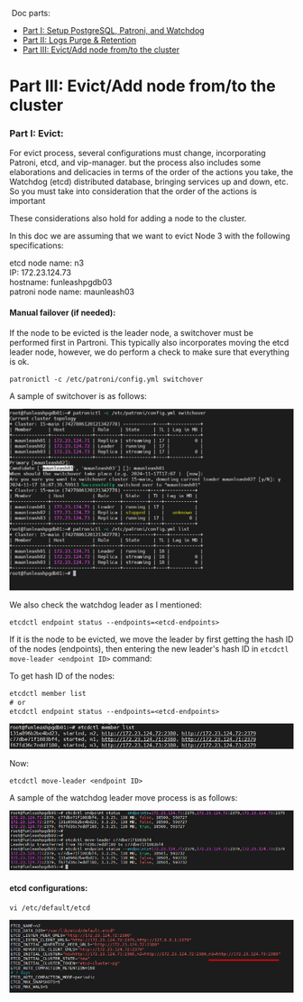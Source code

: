 &nbsp;Doc parts:

* [Part I: Setup PostgreSQL, Patroni, and Watchdog ](./Part%20I%20Setup%20PostgreSQL%2C%20Patroni%2C%20and%20Watchdog.md)
* [Part II: Logs Purge &amp; Retention ](./Part%20II%20Logs%20Purge%20%26%20Retention.md)
* [Part III: Evict/Add node from/to the cluster ](./Part%20III%20cluster%20Evict%2DAdd%20node.md)

# Part III: Evict/Add node from/to the cluster

### Part I: Evict:

For evict process, several configurations must change, incorporating Patroni, etcd, and vip-manager.
 but the process also includes some elaborations and delicacies in terms of the order of the actions
 you take, the Watchdog (etcd) distributed database, bringing services up and down, etc. So you must
 take into consideration that the order of the actions is important

These considerations also hold for adding a node to the cluster.

In this doc we are assuming that we want to evict Node 3 with the following specifications:

etcd node name: n3<br/>
IP: 172.23.124.73<br/>
hostname: funleashpgdb03<br/>
patroni node name: maunleash03

#### Manual failover (if needed):

If the node to be evicted is the leader node, a switchover must be performed first in Partroni.
 This typically also incorporates moving the etcd leader node, however, we do perform a check
 to make sure that everything is ok.

```shell
patronictl -c /etc/patroni/config.yml switchover
```

A sample of switchover is as follows:

![1731847156143](image/PartIIIclusterEvict-Addnode/1731847156143.png)

We also check the watchdog leader as I mentioned:

```shell
etcdctl endpoint status --endpoints=<etcd-endpoints>
```

If it is the node to be evicted, we move the leader by first getting the hash ID of the nodes (endpoints), then
 entering the new leader's hash ID in `etcdctl move-leader <endpoint ID>` command:

To get hash ID of the nodes:

```shell
etcdctl member list
# or
etcdctl endpoint status --endpoints=<etcd-endpoints>
```

![1731848085191](image/PartIIIclusterEvict-Addnode/1731848085191.png)

Now:

```shell
etcdctl move-leader <endpoint ID>
```

A sample of the watchdog leader move process is as follows:

![1731915794398](image/PartIIIclusterEvict-Addnode/1731915794398.png)

#### etcd configurations:

```shell
vi /etc/default/etcd
```

![1731916419854](image/PartIIIclusterEvict-Addnode/1731916419854.png)
